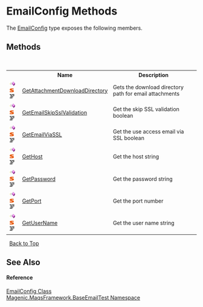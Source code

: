 # EmailConfig Methods
 

The <a href="#/MAQS_4/Email_AUTOGENERATED/EmailConfig_Class">EmailConfig</a> type exposes the following members.


## Methods
&nbsp;<table><tr><th></th><th>Name</th><th>Description</th></tr><tr><td>![Public method](media/pubmethod.gif "Public method")![Static member](media/static.gif "Static member")![Code example](media/CodeExample.png "Code example")</td><td><a href="#/MAQS_4/Email_AUTOGENERATED/EmailConfig-GetAttachmentDownloadDirectory_Method">GetAttachmentDownloadDirectory</a></td><td>
Gets the download directory path for email attachments</td></tr><tr><td>![Public method](media/pubmethod.gif "Public method")![Static member](media/static.gif "Static member")![Code example](media/CodeExample.png "Code example")</td><td><a href="#/MAQS_4/Email_AUTOGENERATED/EmailConfig-GetEmailSkipSslValidation_Method">GetEmailSkipSslValidation</a></td><td>
Get the skip SSL validation boolean</td></tr><tr><td>![Public method](media/pubmethod.gif "Public method")![Static member](media/static.gif "Static member")![Code example](media/CodeExample.png "Code example")</td><td><a href="#/MAQS_4/Email_AUTOGENERATED/EmailConfig-GetEmailViaSSL_Method">GetEmailViaSSL</a></td><td>
Get the use access email via SSL boolean</td></tr><tr><td>![Public method](media/pubmethod.gif "Public method")![Static member](media/static.gif "Static member")![Code example](media/CodeExample.png "Code example")</td><td><a href="#/MAQS_4/Email_AUTOGENERATED/EmailConfig-GetHost_Method">GetHost</a></td><td>
Get the host string</td></tr><tr><td>![Public method](media/pubmethod.gif "Public method")![Static member](media/static.gif "Static member")![Code example](media/CodeExample.png "Code example")</td><td><a href="#/MAQS_4/Email_AUTOGENERATED/EmailConfig-GetPassword_Method">GetPassword</a></td><td>
Get the password string</td></tr><tr><td>![Public method](media/pubmethod.gif "Public method")![Static member](media/static.gif "Static member")![Code example](media/CodeExample.png "Code example")</td><td><a href="#/MAQS_4/Email_AUTOGENERATED/EmailConfig-GetPort_Method">GetPort</a></td><td>
Get the port number</td></tr><tr><td>![Public method](media/pubmethod.gif "Public method")![Static member](media/static.gif "Static member")![Code example](media/CodeExample.png "Code example")</td><td><a href="#/MAQS_4/Email_AUTOGENERATED/EmailConfig-GetUserName_Method">GetUserName</a></td><td>
Get the user name string</td></tr></table>&nbsp;
<a href="#emailconfig-methods">Back to Top</a>

## See Also


#### Reference
<a href="#/MAQS_4/Email_AUTOGENERATED/EmailConfig_Class">EmailConfig Class</a><br /><a href="#/MAQS_4/Email_AUTOGENERATED/Magenic-MaqsFramework-BaseEmailTest_Namespace">Magenic.MaqsFramework.BaseEmailTest Namespace</a><br />